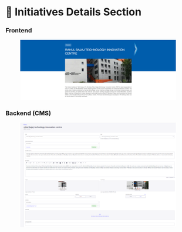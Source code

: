 # 📎 Initiatives Details Section

  ### **Frontend**

<figure><img src="../../../.gitbook/assets/JBST-initiatives-details-section.png" alt=""><figcaption></figcaption></figure>


### Backend (CMS)

<figure><img src="../../../.gitbook/assets/JBST-initiatives-details-section-cms.png" alt=""><figcaption></figcaption></figure>
